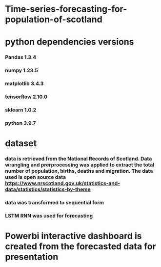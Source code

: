 # Time-series-forecasting-for-population-of-scotland

# python dependencies versions
### Pandas 1.3.4
### numpy 1.23.5
### matplotlib 3.4.3
### tensorflow 2.10.0
### sklearn 1.0.2
### python 3.9.7
#
# dataset
### data is retrieved from the National Records of Scotland. Data wrangling and prerprocessing was applied to extract the total number of population, births, deaths and migration. The data used is open source data https://www.nrscotland.gov.uk/statistics-and-data/statistics/statistics-by-theme

### data was transformed to sequential form
### LSTM RNN was used for forecasting
#
# Powerbi interactive dashboard is created from the forecasted data for presentation
